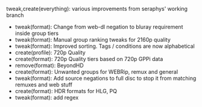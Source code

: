 tweak,create(everything): various improvements from seraphys' working branch

- tweak(format): Change from web-dl negation to bluray requirement inside group tiers
- tweak(format): Manual group ranking tweaks for 2160p quality
- tweak(format): Improved sorting. Tags / conditions are now alphabetical
- create(profile): 720p Quality
- create(format): 720p Quality tiers based on 720p GPPi data
- remove(format): BeyondHD
- create(format): Unwanted groups for WEBRip, remux and general
- tweak(format): Add source negations to full disc to stop it from matching remuxes and web stuff
- create(format): HDR formats for HLG, PQ
- tweak(format): add regex